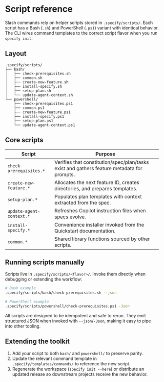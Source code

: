 # Script reference

Slash commands rely on helper scripts stored in `.specify/scripts/`. Each script has a Bash (`.sh`) and PowerShell (`.ps1`) variant with identical behavior. The CLI wires command templates to the correct script flavor when you run `specify init`.

## Layout

```text
.specify/scripts/
├── bash/
│   ├── check-prerequisites.sh
│   ├── common.sh
│   ├── create-new-feature.sh
│   ├── install-specify.sh
│   ├── setup-plan.sh
│   └── update-agent-context.sh
└── powershell/
    ├── check-prerequisites.ps1
    ├── common.ps1
    ├── create-new-feature.ps1
    ├── install-specify.ps1
    ├── setup-plan.ps1
    └── update-agent-context.ps1
```

## Core scripts

| Script | Purpose |
| ------ | ------- |
| `check-prerequisites.*` | Verifies that constitution/spec/plan/tasks exist and gathers feature metadata for prompts. |
| `create-new-feature.*` | Allocates the next feature ID, creates directories, and prepares templates. |
| `setup-plan.*` | Populates plan templates with context extracted from the spec. |
| `update-agent-context.*` | Refreshes Copilot instruction files when specs evolve. |
| `install-specify.*` | Convenience installer invoked from the Quickstart documentation. |
| `common.*` | Shared library functions sourced by other scripts. |

## Running scripts manually

Scripts live in `.specify/scripts/<flavor>/`. Invoke them directly when debugging or extending the workflow:

```bash
# Bash example
.specify/scripts/bash/check-prerequisites.sh --json

# PowerShell example
.specify/scripts/powershell/check-prerequisites.ps1 -Json
```

All scripts are designed to be idempotent and safe to rerun. They emit structured JSON when invoked with `--json`/`-Json`, making it easy to pipe into other tooling.

## Extending the toolkit

1. Add your script to both `bash/` and `powershell/` to preserve parity.
2. Update the relevant command template in `.specify/templates/commands/` to reference the new script.
3. Regenerate the workspace (`specify init --here`) or distribute an updated release so downstream projects receive the new behavior.
